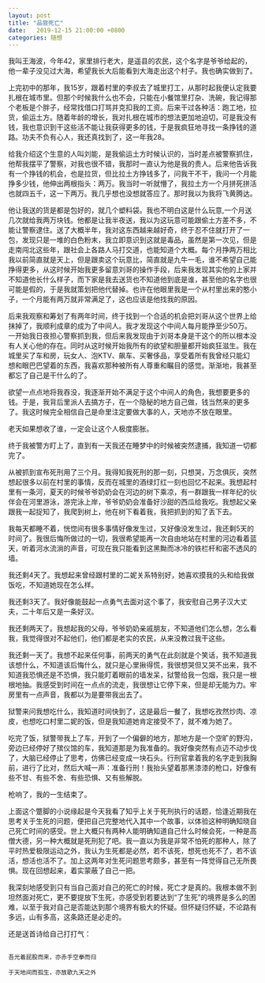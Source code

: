 ```yaml
---
layout: post
title: "品尝死亡"
date:   2019-12-15 21:00:00 +0800
categories: 随想
---
```


我叫王海波，今年42，家里排行老大，是遥县的农民，这个名字是爷爷给起的，他一辈子没见过大海，希望我长大后能看到大海走出这个村子。我也确实做到了。

上完初中的那年，我15岁，跟着村里的李叔去了城里打工，从那时起我便认定我要扎根在城市里。但那个时候我什么也不会，只能在小餐馆里打杂、洗碗，我记得那个老板是个胖子，经常找借口打骂并克扣我的工资。后来干过各种活：跑工地，拉货，偷运土方。随着年龄的增长，我对扎根在城市的想法更加地迫切，可是我没有钱，我也意识到干这些活不能让我获得更多的钱，于是我疯狂地寻找一条挣钱的道路。功夫不负有心人，我还真找到了，这一年我28。

给我介绍这个生意的人叫刘能，是我偷运土方时候认识的，当时差点被警察抓住，他帮我摆平了警察，对我也很不错，我那时一直认为他是我的贵人。后来他告诉我有一个挣钱的机会，也是拉货，但比拉土方挣钱多了，问我干不干，我问一个月能挣多少钱，他伸出两根指头：两万。我当时一听就懵了，我拉土方一个月拼死拼活也就四五千，这一下两万。我几乎想也没想就答应了。那时我以为我将飞黄腾达。

他让我送的货是都是包好的，就几个塑料袋。我也不明白这是什么玩意,一个月送几次就给我两万块钱。他都是让我半夜送，我以为这玩意可能跟偷土方差不多，不能让警察逮住。送了大概半年，我对这东西越来越好奇，终于忍不住就打开了一包，发现只是一堆的白色粉末，我立即意识到这就是毒品，虽然是第一次见，但是走南闯北这些年，跟社会上各路人马打交道，也能知道个大概。每个月挣两万相比我以前简直就是天上，但是跟卖这个玩意比，简直就是九牛一毛，谁不希望自己能挣得更多，从这时候开始我更多留意刘哥的操作手段，后来我发现其实他的上家并不知道他长什么样子，而下家是我去送货也不知道他到底是谁，甚至他的名字也很可能是假的，于是我就策划把他代替掉。也许在他眼里我是一个从村里出来的憨小子，一个月能有两万就非常满足了，这也应该是他找我的原因。

后来我观察和筹划了有两年时间，终于找到一个合适的机会把刘哥从这个世界上给抹掉了，我顺利成章的成为了中间人。我才发现这个中间人每月能挣至少50万。一开始我日夜担心警察抓到我，但后来我发现由于刘哥本身是干这个的所以根本没有人关心他的存在。同时从这时候开始我所有的欲望和胆量都开始疯狂滋生。我在城里买了车和房，玩女人、泡KTV、飙车、买奢侈品，享受着所有我曾经只能幻想和眼巴巴望着的东西，我喜欢那种被所有人尊重和瞩目的感觉。渐渐地，我甚至都忘了自己是干什么的了。

欲望一点点地将我吞没，我逐渐开始不满足于这个中间人的角色，我想要更多的钱。于是，我背后里派人去搞方子，在一个隐秘的地方自己做，钱当然来的更多了。我这时候完全相信自己是命里注定要做大事的人，天地亦不放在眼里。

老天如果想收了谁，一定会让这个人极度膨胀。

终于我被警方盯上了，直到有一天我还在睡梦中的时候被突然逮捕，我知道一切都完了。

从被抓到宣布死刑用了三个月。我得知我死刑的那一刻，只想哭，万念俱灰，突然想起很多以前在村里的事情，反而在城里的酒绿灯红一刻也回忆不起来。我想起村里有一条河，夏天的时候爷爷奶奶会在河边的树下乘凉，有一群跟我一样年纪的伙伴会在河里游泳，游完泳上岸，爷爷奶奶会准备好沙甜的西瓜给我吃。我想起父亲跟我一起捉知了，我爬到树上，他在树下看着我，我把抓到的知了丢下去。

我每天都睡不着，恍惚间有很多事情好像发生过，又好像没发生过，我还剩5天的时间了。我很后悔所做过的一切，我很希望能再一次自由地站在村里的河边看着蓝天，听着河水流淌的声音，可现在我只能看到这黑黝而冰冷的铁栏杆和密不透风的墙。

我还剩4天了。我想起来曾经跟村里的二妮关系特别好，她喜欢摸我的头和给我做饭吃，不知道她现在怎么样。

我还剩3天了。我好像能鼓起一点勇气去面对这个事了，我安慰自己男子汉大丈夫，二十年后又是一条好汉。

我还剩两天了。我想起我的父母，爷爷奶奶亲戚朋友，不知道他们怎么想，怎么看我，我觉得很对不起他们，他们都是老实的农民，从来没教过我干这些。

我还剩一天了。我想不起来任何事，前两天的勇气在此刻就是个笑话，我不知道我该想什么，不知道该后悔什么，就只是心里揪得慌，我很想哭但又哭不出来，我不知道我恐惧还是不恐惧，我只能盯着眼前的墙发呆，狱警给我一包烟，我只是一根根地抽。我感受到时间在一点点的流走，我很想让它停下来，但是却无能为力。牢房里有一点声音，我都以为是要带我出去了。

狱警来问我想吃什么，我知道时间快到了，这是最后一餐了，我想吃孜然炒肉、凉皮，也想吃口村里二妮的饭，但是我知道她肯定接受不了，就不难为她了。

吃完了饭，狱警带我上了车，开到了一个偏僻的地方，那地方是一个空旷的野沟，旁边已经停好了殡仪馆的车，我知道那是为我准备的。我好像突然有点迈不动步伐了，大脑已经停止了思考，仿佛已经变成一块石头。行刑官拿着我的名字走到我胸前，进行了比对，然后大喊一声：准备行刑！我抬头望着那黑漆漆的枪口，好像有些不甘、有些不舍、有些恐惧、又有些解脱。

枪响了，我的一生结束了。



上面这个蹩脚的小说缘起是今天我看了知乎上关于死刑执行的话题，恰逢近期我在思考关于生死的问题，便把自己完整地代入其中一个故事，以体验这种明确知晓自己死亡时间的感受。世上大概只有两种人能明确知道自己什么时候会死，一种是高僧大德，另一种大概就是死刑犯了吧。我一直以为我是非常不怕死的那种人，除了平时热爱极限运动之外，我认为生死都是必然，若不该死，想死也死不了，若不该活，想活也活不了。加上这两年对生死问题思考颇多，甚至有一阵觉得自己无所畏惧。现在回想起来，着实蒙蔽了自己一把。

我深刻地感受到只有当自己面对自己的死亡的时候，死亡才是真的。我根本做不到坦然面对死亡，更不要提放下生死，亦感受到若要达到“了生死”的境界是多么的困难，以至于我对自己是否能达到那个境界有极大的怀疑。但怀疑归怀疑，不论路有多远，山有多高，这条路还是必走的。

还是送首诗给自己打打气：

```

吾光着屁股而来，亦赤手空拳而归

于天地间而孤生，亦放歌九天之外

```
